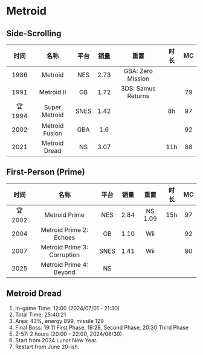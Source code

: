 # Metroid

## Side-Scrolling

|时间    |名称                 |平台 |[销量](https://vgsales.fandom.com/wiki/Metroid)   | 重置                     | 时长|MC|
|:------:|:-------------------:|:---:|:----:|:-----------------------:|:----:|:----:|
|1986    |Metroid           |NES  | 2.73  |GBA: Zero Mission      |||
|1991    |Metroid II        |GB   | 1.72  |3DS: Samus Returns       ||79|
|🏆 1994 |Super Metroid     |SNES | 1.42  |                         |8h|97|
|2002    |Metroid Fusion    |GBA  | 1.6   |                         ||92|
|2021    |Metroid Dread     |NS   | 3.07  |                         | 11h |88|

## First-Person (Prime)

|时间    |名称                                |平台 |销量   |重置|时长|MC|
|:------:|:----------------------------------:|:---:|:----:|:-----------------------:|:----:|:----:|
|🏆 2002 |Metroid Prime                    |NES  | 2.84     |NS 1.09      |15h|97|
|2004    |Metroid Prime 2: Echoes          |GB   | 1.10   | Wii       ||92|
|2007    |Metroid Prime 3: Corruption      |SNES |  1.41    |   Wii                      ||90|
|2025    |Metroid Prime 4: Beyond          |NS  |      |                         ||

## Metroid Dread

1. In-game Time: 12:00 (2024/07/01 - 21:30)
1. Total Time: 25:40:21
1. Area: 43%, energy 899, missile 129
1. Final Boss: 19:11 First Phase, 19:28, Second Phase, 20:30 Third Phase
1. Z-57: 2 hours (20:00 - 22:00, 2024/06/30)
1. Start from 2024 Lunar New Year.
1. Restart from June 20-ish.